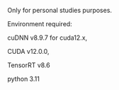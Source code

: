 Only for personal studies purposes.


Environment required: 


cuDNN v8.9.7 for cuda12.x, 


CUDA v12.0.0, 


TensorRT v8.6


python 3.11